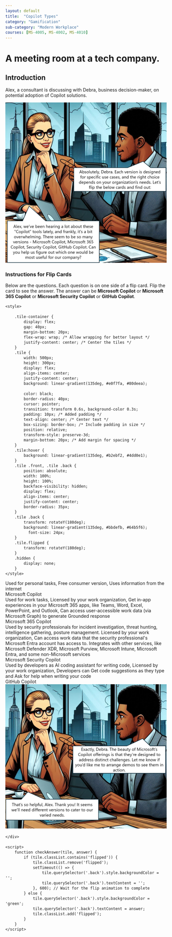 ```yaml
---
layout: default
title:  "Copilot Types"
category: "Gamification"
sub-category: "Modern Workplace"
courses: [MS-4005, MS-4002, MS-4010]
---
```

# A meeting room at a tech company.

## Introduction

Alex, a consultant is discussing with Debra, business decision-maker, on potential adoption of Copilot solutions.

<a href="./images/ct1.png">
  <img src="./images/ct1.png" alt="man working with his laptop" class="img-fluid">
</a>

### Instructions for Flip Cards
Below are the questions. Each question is on one side of a flip card. Flip the card to see the answer. The answer can be **Microsoft Copilot** or **Microsoft 365 Copilot** or **Microsoft Security Copilot** or **GitHub Copilot**.



<html lang="en">
<head>
    <meta charset="UTF-8">
    <meta name="viewport" content="width=device-width, initial-scale=1.0">
    
    <style>    
 
        .tile-container {
            display: flex;
            gap: 40px;
            margin-bottom: 20px;
            flex-wrap: wrap; /* Allow wrapping for better layout */
            justify-content: center; /* Center the tiles */
        }
        .tile {
            width: 500px;
            height: 300px;
            display: flex;
            align-items: center;
            justify-content: center;
            background: linear-gradient(135deg, #e0f7fa, #80deea);
            
            color: black;
            border-radius: 40px;
            cursor: pointer;
            transition: transform 0.6s, background-color 0.3s;
            padding: 10px; /* Added padding */
            text-align: center; /* Center text */
            box-sizing: border-box; /* Include padding in size */
            position: relative;
            transform-style: preserve-3d;
            margin-bottom: 20px; /* Add margin for spacing */
        }
        .tile:hover {
            background: linear-gradient(135deg, #b2ebf2, #4dd0e1);
        }
        .tile .front, .tile .back {
            position: absolute;
            width: 100%;
            height: 100%;
            backface-visibility: hidden;
            display: flex;
            align-items: center;
            justify-content: center;
            border-radius: 35px;
        }
        .tile .back {
            transform: rotateY(180deg);
            background: linear-gradient(135deg, #bbdefb, #64b5f6); 
              font-size: 24px;
        }
        .tile.flipped {
            transform: rotateY(180deg);
        }
        .hidden {
            display: none;
        }
    </style>
</head>
<body>
    <div class="question"></div>
    <div class="tile-container">
        <div class="tile" onclick="checkAnswer(this, 'Microsoft Copilot')">
            <div class="front">Used for personal tasks, Free consumer version, Uses information from the internet</div>
            <div class="back">Microsoft Copilot</div>
        </div>
        <div class="tile" onclick="checkAnswer(this, 'Microsoft 365 Copilot')">
            <div class="front">Used for work tasks, Licensed by your work organization, Get in-app experiences in your Microsoft 365 apps, like Teams, Word, Excel, PowerPoint, and Outlook, Can access user-accessible work data (via Microsoft Graph) to generate Grounded response</div>
            <div class="back">Microsoft 365 Copilot</div>
        </div>
        <div class="tile" onclick="checkAnswer(this, 'Microsoft Security Copilot')">
            <div class="front">Used by security professionals for incident investigation, threat hunting, intelligence gathering, posture management.
Licensed by your work organization,
Can access work data that the security professional's Microsoft Entra account has access to.
Integrates with other services, like Microsoft Defender XDR, Microsoft Purview, Microsoft Intune, Microsoft Entra, and some non-Microsoft services</div>
            <div class="back">Microsoft Security Copilot</div>
        </div>
        <div class="tile" onclick="checkAnswer(this, 'GitHub Copilot')">
            <div class="front">Used by developers as AI coding assistant for writing code,
Licensed by your work organization,
Developers can Get code suggestions as they type and Ask for help when writing your code</div>
            <div class="back">GitHub Copilot</div>
        </div>      

<a href="./images/ct2.png">
  <img src="./images/ct2.png" alt="man working with his laptop" class="img-fluid">
</a>
        
    </div>

    <script>
        function checkAnswer(tile, answer) {
            if (tile.classList.contains('flipped')) {
                tile.classList.remove('flipped');
                setTimeout(() => {
                    tile.querySelector('.back').style.backgroundColor = '';
                    tile.querySelector('.back').textContent = '';
                }, 600); // Wait for the flip animation to complete
            } else {
                tile.querySelector('.back').style.backgroundColor = 'green';
                tile.querySelector('.back').textContent = answer;
                tile.classList.add('flipped');
            }
        }
    </script>
</body>
</html>
